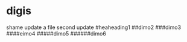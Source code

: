 # digis
shame
update a file
second update
#heaheading1
##dimo2
###dimo3
####eimo4
#####dimo5
######dimo6
